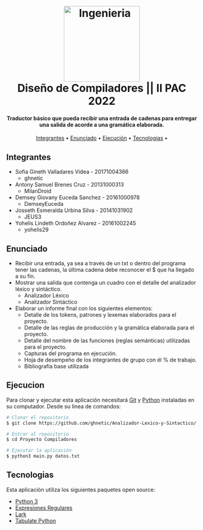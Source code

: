 
<h1 align="center">
  <br>
  <a href="https://github.com/ghnetic/Analizador-Lexico-y-Sintactico/"><img src="https://i.ibb.co/qDTjt2M/logos-UNAH-11.png" alt="Ingenieria" width="200"></a>
  <br>
  Diseño de Compiladores || II PAC 2022
  <br>
</h1>

<h4 align="center">Traductor básico que pueda recibir una entrada de cadenas para entregar una salida de acorde a una gramática elaborada.</h4>

<p align="center">
<a href="#integrantes">Integrantes</a> •
  <a href="#enunciado">Enunciado</a> •
  <a href="#ejecucion">Ejecución</a> •
  <a href="#tecnologias">Tecnologias</a> •
</p>

## Integrantes
* Sofia Gineth Valladares Videa - 20171004366
  - ghnetic
* Antony Samuel Brenes Cruz - 20131000313
  - MilanDroid
* Demsey Giovany Euceda Sanchez - 20161000978
  - DemseyEuceda
* Josseth Esmeralda Urbina Silva - 20141031902
  - JEUS3
* Yohelis Lindeth Ordoñez Alvarez - 20161002245
  - yohelis29



## Enunciado

* Recibir una entrada, ya sea a través de un txt o dentro del programa tener 
las cadenas, la última cadena debe reconocer el $ que ha llegado a su fin.
* Mostrar una salida que contenga un cuadro con el detalle del analizador 
léxico y sintáctico.
  -  Analizador Léxico
  -  Analizador Sintáctico
* Elaborar un informe final con los siguientes elementos:
  -  Detalle de los tokens, patrones y lexemas elaborados para el proyecto.
  -  Detalle de las reglas de producción y la gramática elaborada para el proyecto.
  -  Detalle del nombre de las funciones (reglas semánticas) utilizadas para el proyecto.
  -  Capturas del programa en ejecución.
  -  Hoja de desempeño de los integrantes de grupo con él % de trabajo.
  -  Bibliografía base utilizada


## Ejecucion
Para clonar y ejecutar esta aplicación necesitará [Git](https://git-scm.com) y [Python](https://git-scm.com) instaladas en su computador. Desde su linea de comandos:


```bash
# Clonar el repositorio
$ git clone https://github.com/ghnetic/Analizador-Lexico-y-Sintactico/

# Entrar al repositorio
$ cd Proyecto Compiladores

# Ejecutar la aplicación
$ python3 main.py datos.txt
```


## Tecnologias

Esta aplicación utiliza los siguientes paquetes open source:

- [Python 3](https://www.python.org/downloads/)
- [Expresiones Regulares](https://docs.python.org/es/3/library/re.html)
- [Lark](https://lark-parser.readthedocs.io/en/latest/)
- [Tabulate Python](https://pypi.org/project/tabulate/#:~:text=To%20install%20the%20Python%20library%20and%20the%20command,your%20Python%20installation%20on%20Windows%20%28e.g.%20C%3APython27Scriptstabulate.exe%20%29.)


